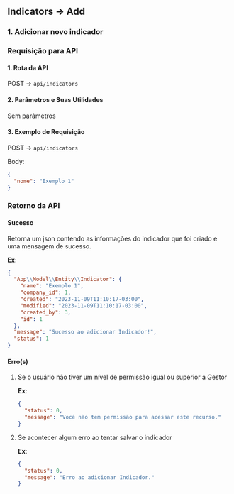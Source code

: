 ## Indicators -> Add

### 1. Adicionar novo indicador

### Requisição para API

#### 1. Rota da API

POST -> `api/indicators`

#### 2. Parâmetros e Suas Utilidades

Sem parâmetros

#### 3. Exemplo de Requisição

POST -> `api/indicators`

Body:

```json
{
  "nome": "Exemplo 1"
}
```

### Retorno da API

#### Sucesso

Retorna um json contendo as informações do indicador que foi criado e uma mensagem de sucesso.

**Ex**:

```json
{
  "App\\Model\\Entity\\Indicator": {
    "name": "Exemplo 1",
    "company_id": 1,
    "created": "2023-11-09T11:10:17-03:00",
    "modified": "2023-11-09T11:10:17-03:00",
    "created_by": 3,
    "id": 1
  },
  "message": "Sucesso ao adicionar Indicador!",
  "status": 1
}
```

#### Erro(s)

1.  Se o usuário não tiver um nível de permissão igual ou superior a Gestor

    **Ex**:

    ```json
    {
      "status": 0,
      "message": "Você não tem permissão para acessar este recurso."
    }
    ```

2.  Se acontecer algum erro ao tentar salvar o indicador

    **Ex**:

    ```json
    {
      "status": 0,
      "message": "Erro ao adicionar Indicador."
    }
    ```
